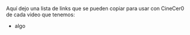 Aquí dejo una lista de links que se pueden copiar para usar con CineCer0 de cada video que tenemos:

+ algo
